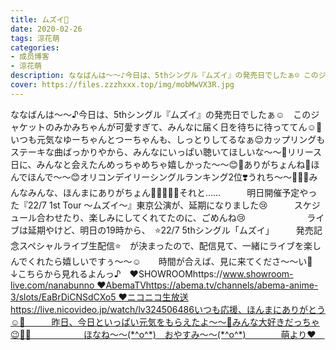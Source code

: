 ```yaml
---
title: ムズイ🍯
date: 2020-02-26
tags: 涼花萌
categories: 
- 成员博客
- 涼花萌
description: ななばんは〜〜♪今日は、5thシングル『ムズイ』の発売日でしたぁ☺️ このジャケットのみかみちゃんが可愛すぎて、みんなに届く日を待ちに待っててん☺️💓いつも元気なゆーちゃんとつーちゃんも、しっとりしてるな...
cover: https://files.zzzhxxx.top/img/mobMwVX3R.jpg 
---
```


﻿ななばんは〜〜♪今日は、5thシングル『ムズイ』の発売日でしたぁ☺️　このジャケットのみかみちゃんが可愛すぎて、みんなに届く日を待ちに待っててん☺️💓いつも元気なゆーちゃんとつーちゃんも、しっとりしてるなぁ😌カップリングもステーキな曲ばっかりやから、みんなにいっぱい聴いてほしいな〜〜🥰リリース日に、みんなと会えたんめっちゃめちゃ嬉しかった〜〜😊💓ありがちょんね💓ほんでほんで〜〜😊オリコンデイリーシングルランキング2位❣️うれち〜〜🥺💓💓みんなみんな、ほんまにありがちょん🧚🏻‍♀️💓💓それと……　　　明日開催予定やった『22/7 1st Tour 〜ムズイ〜』東京公演が、延期になりました😢　　　スケジュール合わせたり、楽しみにしてくれてたのに、ごめんね😢　　　　　　　ライブは延期やけど、明日の19時から、　⭐️22/7 5thシングル「ムズイ」　　　発売記念スペシャルライブ生配信⭐️　が決まったので、配信見て、一緒にライブを楽しんでくれたら嬉しいですぅ〜〜☺️　　時間が合えば、見に来てくださ〜〜い💓　　　　　↓こちらから見れるよんっ♪　❤︎SHOWROOMhttps://www.showroom-live.com/nanabunno ❤︎AbemaTVhttps://abema.tv/channels/abema-anime-3/slots/EaBrDiCNSdCXo5 ❤︎ニコニコ生放送https://live.nicovideo.jp/watch/lv324506486いつも応援、ほんまにありがとう☺️💓　　　昨日、今日といっぱい元気をもらえたよ〜〜🥺みんな大好きだっちゃ😉💓💓　　　　　　ほなね〜〜(*^o^*)　おやすみ〜〜(*^o^*)　　　　萌より❤︎　


